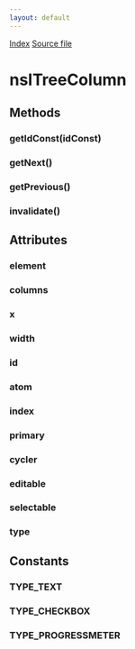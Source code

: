 ```yaml
---
layout: default
---
```

<div id='links'><a href="../index.html">Index</a>
<a href="http://dxr.mozilla.org/mozilla-central/source/layout/xul/tree/nsITreeColumns.idl">Source file</a>
</div>

# nsITreeColumn #

## Methods ##

### getIdConst(idConst) ###

### getNext() ###

### getPrevious() ###

### invalidate() ###

## Attributes ##

### element ###

### columns ###

### x ###

### width ###

### id ###

### atom ###

### index ###

### primary ###

### cycler ###

### editable ###

### selectable ###

### type ###

## Constants ##

### TYPE_TEXT ###

### TYPE_CHECKBOX ###

### TYPE_PROGRESSMETER ###
